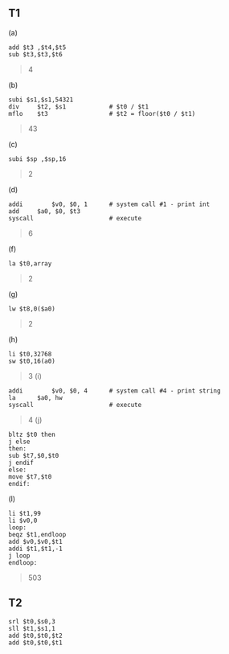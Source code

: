 ## T1
(a)
```[mips]
add $t3 ,$t4,$t5
sub $t3,$t3,$t6
```
> 4

(b)
```[mips]
subi $s1,$s1,54321
div		$t2, $s1			# $t0 / $t1
mflo	$t3					# $t2 = floor($t0 / $t1) 
```
>43

(c)
```
subi $sp ,$sp,16 
```
>2

(d)
```
addi		$v0, $0, 1		# system call #1 - print int
add		$a0, $0, $t3
syscall						# execute
```
>6

(f)
```
la $t0,array
```
>2

(g)
```
lw $t8,0($a0)
```
>2

(h)
```
li $t0,32768
sw $t0,16(a0)
```
>3
(i)
```
addi		$v0, $0, 4		# system call #4 - print string
la		$a0, hw
syscall						# execute
```
>4
(j)
```
bltz $t0 then
j else 
then:
sub $t7,$0,$t0
j endif
else:
move $t7,$t0
endif:
```
(l)
```
li $t1,99
li $v0,0
loop:
beqz $t1,endloop
add $v0,$v0,$t1
addi $t1,$t1,-1
j loop
endloop:
```
>503

## T2
```
srl $t0,$s0,3
sll $t1,$s1,1
add $t0,$t0,$t2
add $t0,$t0,$t1
```